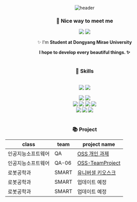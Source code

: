 <div align="center">

![header](https://capsule-render.vercel.app/api?type=Cylinder&color=auto&height=100&section=header&text=%20Welcome!%20%20My%20Github!&fontSize=60)
### 👋 Nice way to meet me
<a href="mailto:taerin821@gmail.com" target="_blank"><img src="https://img.shields.io/badge/taerin821@gmail.com-EA4335?style=flat-square&logo=Gmail&logoColor=white"/></a>
<a href="https://diamond-scabiosa-f6c.notion.site/0bd265152d334dab9b393dc200992f4f"><img src="https://img.shields.io/badge/Notion-181717?style=flat-square&logo=Notion&logoColor=white"/></a>
<p>
   ✨ I'm <b>Student at Dongyang Mirae University

  I hope to develop every beautiful things. ✨ <br/><br/>
</p>


### 💪 Skills
<br>

<img src="https://img.shields.io/badge/Android-3DDC84?style=flat-square&logo=Android&logoColor=white"/>
<img src="https://img.shields.io/badge/Flutter-02569B?style=flat-square&logo=Flutter&logoColor=white"/></a>

<img src="https://img.shields.io/badge/Arduino-00979D?style=flat-square&logo=Arduino&logoColor=white"/></a>
<img src="https://img.shields.io/badge/Raspberry Pi-C51A4A?style=flat-square&logo=Raspberry Pi&logoColor=white"/></a>  
<img src="https://img.shields.io/badge/Python-3766AB?style=flat-square&logo=Python&logoColor=white"/></a>
<img src="https://img.shields.io/badge/Java-007396?style=flat-square&logo=Java&logoColor=white"/></a> 
<img src="https://img.shields.io/badge/C++-00599C?style=flat-square&logo=C%2B%2B&logoColor=white"/></a>
<img src="https://img.shields.io/badge/C-A8B9CC?style=flat-square&logo=C&logoColor=white"/></a>  
<img src="https://img.shields.io/badge/Android%20Studio-3DDC84?style=flat-square&logo=Android%20Studio&logoColor=white"/>
<img src="https://img.shields.io/badge/Visual%20Studio%20Code-007ACC?style=flat-square&logo=Visual%20Studio%20Code&logoColor=white"/>
<img src="https://img.shields.io/badge/Visual%20Studio-5C2D91?style=flat-square&logo=Visual%20Studio&logoColor=white"/>
<br><br>

### 📚 Project
|class|team|project name|
|-----|----|------------|
|인공지능소프트웨어|QA|[OSS 개인 과제](https://github.com/taerin821/OSS-Project)|
|인공지능소프트웨어|QA-06|[OSS-TeamProject](https://github.com/robotos1/TeamProject)|
|로봇공학과| SMART | [유니버셜 키오스크](https://github.com/taerin821/Universal-Design-Kiosk)|
|로봇공학과| SMART | 업데이트 예정|
|로봇공학과| SMART | 업데이트 예정|

<br>

<!--
### 👉 contact to me 👈
<a href="mailto:taerin821@gmail.com" target="_blank"><img src="https://img.shields.io/badge/taerin821@gmail.com-EA4335?style=flat-square&logo=Gmail&logoColor=white"/></a>
<a href="https://diamond-scabiosa-f6c.notion.site/0bd265152d334dab9b393dc200992f4f"><img src="https://img.shields.io/badge/Notion-181717?style=flat-square&logo=Notion&logoColor=white"/></a>

<img src="https://raw.githubusercontent.com/taerin821/github-stats-transparent/output/generated/languages.svg" width="40%"/>
-->

